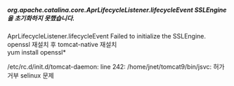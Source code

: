 ##### org.apache.catalina.core.AprLifecycleListener.lifecycleEvent SSLEngine을 초기화하지 못했습니다.
AprLifecycleListener.lifecycleEvent Failed to initialize the SSLEngine.   
openssl 재설치 후 tomcat-native 재설치   
yum install openssl*


/etc/rc.d/init.d/tomcat-daemon: line 242: /home/jnet/tomcat9/bin/jsvc: 허가 거부
selinux 문제
